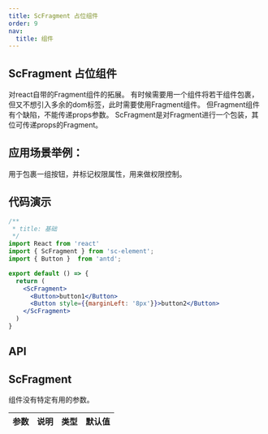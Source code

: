 ```yaml
---
title: ScFragment 占位组件
order: 9
nav:
  title: 组件
---
```


## ScFragment 占位组件

对react自带的Fragment组件的拓展。
有时候需要用一个组件将若干组件包裹，但又不想引入多余的dom标签，此时需要使用Fragment组件。
但Fragment组件有个缺陷，不能传递props参数。
ScFragment是对Fragment进行一个包装，其位可传递props的Fragment。

## 应用场景举例：

用于包裹一组按钮，并标记权限属性，用来做权限控制。

## 代码演示

``` jsx
/**
 * title: 基础
 */
import React from 'react'
import { ScFragment } from 'sc-element';
import { Button }  from 'antd';

export default () => {
  return (
    <ScFragment>
      <Button>button1</Button>
      <Button style={{marginLeft: '8px'}}>button2</Button>
    </ScFragment>
  )
}
```

## API

## ScFragment

组件没有特定有用的参数。

| 参数 | 说明 | 类型 | 默认值 |
| --- | --- | --- | --- |
